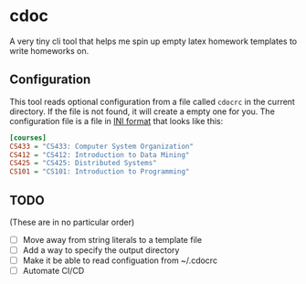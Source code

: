 # cdoc

A very tiny cli tool that helps me spin up empty latex homework templates to write homeworks on.

## Configuration

This tool reads optional configuration from a file called `cdocrc` in the current directory. If the file is not found, it will create a empty one for you. The configuration file is a file in [INI format](https://en.wikipedia.org/wiki/INI_file) that looks like this:

```ini
[courses]
CS433 = "CS433: Computer System Organization"
CS412 = "CS412: Introduction to Data Mining"
CS425 = "CS425: Distributed Systems"
CS101 = "CS101: Introduction to Programming"
```

## TODO

(These are in no particular order)

- [ ] Move away from string literals to a template file
- [ ] Add a way to specify the output directory
- [ ] Make it be able to read configuation from ~/.cdocrc
- [ ] Automate CI/CD
